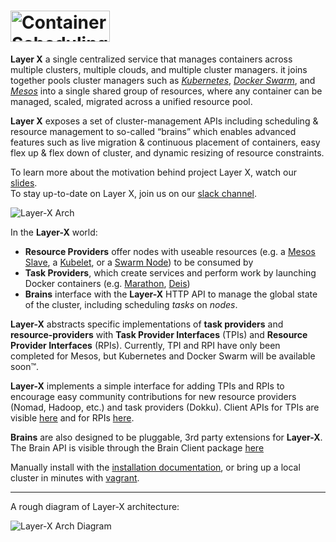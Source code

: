 # <img src="http://i.imgur.com/idwFRSK.png" alt="Container Scheduling across Clusters" width="159" height="50">

**Layer X** a single centralized service that manages containers across multiple clusters, multiple clouds, and multiple cluster managers. it joins together pools cluster managers such as [*Kubernetes*](http://kubernetes.io/), [*Docker Swarm*](https://docs.docker.com/swarm/), and [*Mesos*](http://mesos.apache.org/) into a single shared group of resources, where any container can be managed, scaled, migrated across a unified resource pool. 

**Layer X** exposes a set of cluster-management APIs including scheduling & resource management to so-called “brains” which enables advanced features such as live migration & continuous placement of containers, easy flex up & flex down of cluster, and dynamic resizing of resource constraints.

To learn more about the motivation behind project Layer X, watch our [slides](http://www.slideshare.net/IditLevine/layer-x-oss-65996486).<BR>
To stay up-to-date on Layer X, join us on our [slack channel](http://project-unik.io).


![Layer-X Arch](http://i.imgur.com/O5TxJLF.png "Architecture")


In the **Layer-X** world:
* **Resource Providers** offer nodes with useable resources (e.g. a [Mesos Slave](https://open.mesosphere.com/reference/mesos-slave/), a [Kubelet](http://kubernetes.io/docs/admin/kubelet/), or a [Swarm Node](https://docs.docker.com/engine/swarm/swarm-tutorial/add-nodes/)) to be consumed by
* **Task Providers**, which create services and perform work by launching Docker containers (e.g. [Marathon](https://mesosphere.github.io/marathon/), [Deis](http://deis.io/))
* **Brains** interface with the **Layer-X** HTTP API to manage the global state of the cluster, including scheduling *tasks* on *nodes*.

**Layer-X** abstracts specific implementations of **task providers** and **resource-providers** with **Task Provider Interfaces** (TPIs) and **Resource Provider Interfaces** (RPIs). Currently, TPI and RPI have only been completed for Mesos, but Kubernetes and Docker Swarm will be available soon™.

**Layer-X** implements a simple interface for adding TPIs and RPIs to encourage easy community contributions for new resource providers (Nomad, Hadoop, etc.) and task providers (Dokku). Client APIs for TPIs are visible [here](./layerx-core/layerx_tpi_client/layerx_tpi.go) and for RPIs [here](./layerx-core/layerx_rpi_client/layerx_rpi.go).

**Brains** are also designed to be pluggable, 3rd party extensions for **Layer-X**. The Brain API is visible through the Brain Client package [here](./layerx-core/layerx_brain_client/layerx_brain_client.go)

Manually install with the [installation documentation](docs/install.md), or bring up a local cluster in minutes with [vagrant](vagrant/).

---

A rough diagram of Layer-X architecture:

![Layer-X Arch Diagram](http://i.imgur.com/GcYh5ug.png "Architecture")
